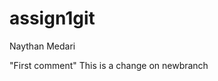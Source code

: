 

# assign1git
Naythan Medari


"First comment" T h i s   i s   a   c h a n g e   o n   n e w b r a n c h 
 
 
